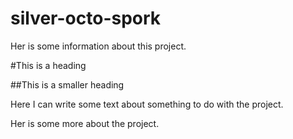# silver-octo-spork

Her is some information  about this project.

#This is a heading

##This is a smaller heading

Here I can write some text about something to do with the project.

Her is some more about the project.
